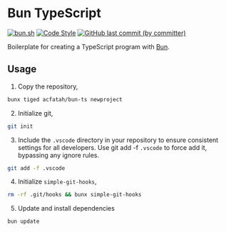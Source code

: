 # Bun TypeScript

<p>
  <a href="https://bun.sh">
    <img
      alt="bun.sh"
      src="https://img.shields.io/badge/Bun-%23000000.svg?style=flat-square&logo=bun&logoColor=white"></a>
  <a href="https://github.com/antfu/eslint-config">
    <img
      alt="Code Style"
      src="https://antfu.me/badge-code-style.svg"></a>
  <a href="https://github.com/acfatah/bun-ts/commits/main">
    <img
      alt="GitHub last commit (by committer)"
      src="https://img.shields.io/github/last-commit/acfatah/bun-ts?display_timestamp=committer&style=flat-square"></a>
</p>

Boilerplate for creating a TypeScript program with [Bun](https://bun.sh).

## Usage

1. Copy the repository,

```bash
bunx tiged acfatah/bun-ts newproject
```

2. Initialize git,

```bash
git init
```

3. Include the `.vscode` directory in your repository to ensure consistent settings for all developers. Use git add -f `.vscode` to force add it, bypassing any ignore rules.

```bash
git add -f .vscode
```

4. Initialize `simple-git-hooks`,

```bash
rm -rf .git/hooks && bunx simple-git-hooks
```

5. Update and install dependencies

```bash
bun update
```
